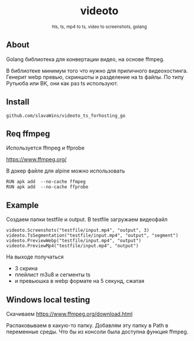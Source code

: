 <div align="center">

<h1>      videoto     </h1>
    <small>hls, ts, mp4 to ts, video to screenshots, golang</small>
</div>
 
## About 
Golang библиотека для конвертации видео, на основе ffmpeg.

В библиотеке минимум того что нужно для приличного видеохостинга. Генерит webp превью, скриншоты и разделение на ts файлы. По типу Рутьюба или ВК, они как раз ts используют.

   

## Install

    github.com/slavaWins/videoto_ts_forhosting_go


## Req ffmpeg

Используется ffmpeg и ffprobe 

https://www.ffmpeg.org/


В докер файле для alpine можно использовать 

    RUN apk add  --no-cache ffmpeg  
    RUN apk add  --no-cache ffprobe  


## Example
Создаем папки testfile и output.  В testfile загружаем видеофайл

    videoto.Screenshots("testfile/input.mp4", "output", 3)
    videoto.TsSegmentation("testfile/input.mp4", "output", "segment")
    videoto.PreviewWebp("testfile/input.mp4", "output")
    videoto.PreviewMp4("testfile/input.mp4", "output")

На выходе получаться 
- 3 скрина
- плейлист m3u8 и сегменты ts 
- и превьюшка в webp формате на 5 секунд, сжатая

## Windows local testing

Скачиваем 
https://www.ffmpeg.org/download.html

Распаковываем в какую-то папку. Добавлям эту папку в Path в переменные среды. Что бы из консоли была доступна функция ffmpeg.